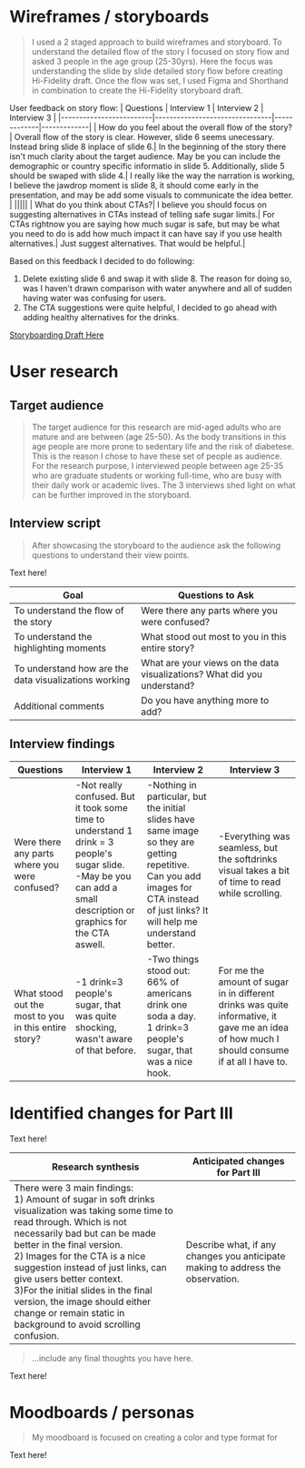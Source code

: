 
# Wireframes / storyboards
> I used a 2 staged approach to build wireframes and storyboard. To understand the detailed flow of the story I focused on story flow and asked 3 people in the age group (25-30yrs). Here the focus was understanding the slide by slide detailed story flow before creating Hi-Fidelity draft. Once the flow was set, I used Figma and Shorthand in combination to create the Hi-Fidelity storyboard draft.

User feedback on story flow:
| Questions               | Interview 1  | Interview 2 | Interview 3 |
|-------------------------|--------------------------------|-------------|-------------|
| How do you feel about the overall flow of the story? | Overall flow of the story is clear. However, slide 6 seems unecessary. Instead bring slide 8 inplace of slide 6.| In the beginning of the story there isn't much clarity about the target audience. May be you can include the demographic or country specific informatio in slide 5. Additionally, slide 5 should be swaped with slide 4.| I really like the way the narration is working, I believe the jawdrop moment is slide 8, it should come early in the presentation, and may be add some visuals to communicate the idea better. |
|||||
| What do you think about CTAs?| I believe you should focus on suggesting alternatives in CTAs instead of telling safe sugar limits.| For CTAs rightnow you are saying how much sugar is safe, but may be what you need to do is add how much impact it can have say if you use health alternatives.| Just suggest alternatives. That would be helpful.|

Based on this feedback I decided to do following:
1) Delete existing slide 6 and swap it with slide 8. The reason for doing so, was I haven't drawn comparison with water anywhere and all of sudden having water was confusing for users.
2) The CTA suggestions were quite helpful, I decided to go ahead with adding healthy alternatives for the drinks.

[Storyboarding Draft Here](https://preview.shorthand.com/9EqXDqt6kW4w3XgR)

# User research 

## Target audience
> The target audience for this research are mid-aged adults who are mature and are between (age 25-50). As the body transitions in this age people are more prone to sedentary life and the risk of diabetese. This is the reason I chose to have these set of people as audience. For the research purpose, I interviewed people between age 25-35 who are graduate students or working full-time, who are busy with their daily work or academic lives. The 3 interviews shed light on what can be further improved in the storyboard. 


## Interview script
> After showcasing the storyboard to the audience ask the following questions to understand their view points. 

Text here!

| Goal | Questions to Ask |
|------|------------------|
|To understand the flow of the story | Were there any parts where you were confused?| 
|To understand the highlighting moments | What stood out most to you in this entire story? |
|To understand how are the data visualizations working | What are your views on the data visualizations? What did you understand? |
|Additional comments | Do you have anything more to add? |


## Interview findings


| Questions               | Interview 1  | Interview 2 | Interview 3 |
|-------------------------|--------------------------------|-------------|-------------|
| Were there any parts where you were confused? | -Not really confused. But it took some time to understand 1 drink = 3 people's sugar slide. </br> -May be you can add a small description or graphics for the CTA aswell. | -Nothing in particular, but the initial slides have same image so they are getting repetitive. </br> Can you add images for CTA instead of just links? It will help me understand better.| -Everything was seamless, but the softdrinks visual takes a bit of time to read while scrolling.|
| What stood out the most to you in this entire story? | -1 drink=3 people's sugar, that was quite shocking, wasn't aware of that before.| -Two things stood out: </br>  66% of americans drink one soda a day.  </br> 1 drink=3 people's sugar, that was a nice hook. |  For me the amount of sugar in in different drinks was quite informative, it gave me an idea of how much I should consume if at all I have to.|



# Identified changes for Part III


Text here!

| Research synthesis                       | Anticipated changes for Part III                                                |
|------------------------------------------|---------------------------------------------------------------------------------|
| There were 3 main findings: </br> 1) Amount of sugar in soft drinks visualization was taking some time to read through. Which is not necessarily bad but can be made better in the final version. </br> 2) Images for the CTA is a nice suggestion instead of just links, can give users better context. </br> 3)For the initial slides in the final version, the image should either change or remain static in background to avoid scrolling confusion. | Describe what, if any changes you anticipate making to address the observation. | - Improve the data visualizations to match the overall theme and make it simpler. </br> - Adjust the initial 3 slides to build more context and alleviate scrolling confusion. </br> - Try experimenting with visuals for 1drink= 3 peoples sugar. </br> - Add imagery for CTA and a small description

> ...include any final thoughts you have here. 

Text here!

# Moodboards / personas
> My moodboard is focused on creating a color and type format for 

Text here!

